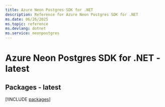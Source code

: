 ```yaml
---
title: Azure Neon Postgres SDK for .NET
description: Reference for Azure Neon Postgres SDK for .NET
ms.date: 06/26/2025
ms.topic: reference
ms.devlang: dotnet
ms.service: neonpostgres
---
```

# Azure Neon Postgres SDK for .NET - latest
## Packages - latest
[!INCLUDE [packages](neon-postgres-index.md)]